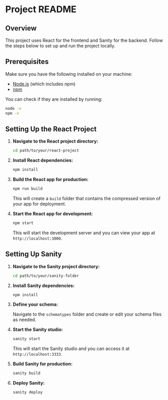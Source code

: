 # Project README

## Overview

This project uses React for the frontend and Sanity for the backend. Follow the steps below to set up and run the project locally.

## Prerequisites

Make sure you have the following installed on your machine:

- [Node.js](https://nodejs.org/) (which includes npm)
- [npm](https://www.npmjs.com/)

You can check if they are installed by running:

```bash
node -v
npm -v
```

## Setting Up the React Project

1. **Navigate to the React project directory:**

   ```bash
   cd path/to/your/react-project
   ```

2. **Install React dependencies:**

   ```bash
   npm install
   ```

3. **Build the React app for production:**

   ```bash
   npm run build
   ```

   This will create a `build` folder that contains the compressed version of your app for deployment.

4. **Start the React app for development:**

   ```bash
   npm start
   ```

   This will start the development server and you can view your app at `http://localhost:3000`.

## Setting Up Sanity

1. **Navigate to the Sanity project directory:**

   ```bash
   cd path/to/your/sanity-folder
   ```

2. **Install Sanity dependencies:**

   ```bash
   npm install
   ```

3. **Define your schema:**

   Navigate to the `schematypes` folder and create or edit your schema files as needed.

4. **Start the Sanity studio:**

   ```bash
   sanity start
   ```

   This will start the Sanity studio and you can access it at `http://localhost:3333`.

5. **Build Sanity for production:**

   ```bash
   sanity build
   ```

6. **Deploy Sanity:**

   ```bash
   sanity deploy
   ```
